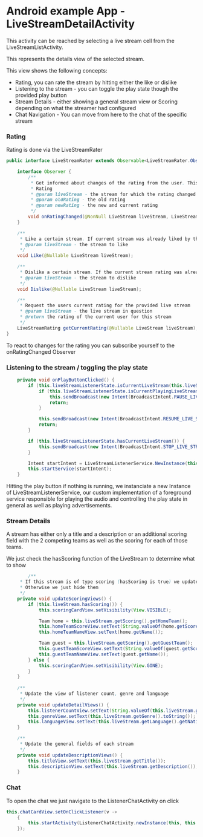 # Android example App - LiveStreamDetailActivity

This activity can be reached by selecting a live stream cell from the LiveStreamListActivity.

This represents the details view of the selected stream.

This view shows the following concepts:

- Rating, you can rate the stream by hitting either the like or dislike
- Listening to the stream - you can toggle the play state though the provided play button
- Stream Details - either showing a general stream view or Scoring depending on what the streamer had configured
- Chat Navigation - You can move from here to the chat of the specific stream



### Rating

Rating is done via the LiveStreamRater

```java
public interface LiveStreamRater extends Observable<LiveStreamRater.Observer> {

    interface Observer {
        /**
         * Get informed about changes of the rating from the user. This is called after a user changed the
         * Rating
         * @param liveStream - the stream for which the rating changed
         * @param oldRating - the old rating
         * @param newRating - the new and current rating
         */
        void onRatingChanged(@NonNull LiveStream liveStream, LiveStreamRating oldRating, LiveStreamRating newRating);
    }

    /**
     * Like a certain stream. If current stream was already liked by the user, reset the rating to neutral
     * @param liveStream - the stream to like
     */
    void Like(@Nullable LiveStream liveStream);

    /**
     * Dislike a certain stream. If the current stream rating was already dislike the rating is reset to neutral
     * @param liveStream - the stream to dislike
     */
    void Dislike(@Nullable LiveStream liveStream);

    /**
     * Request the users current rating for the provided live stream
     * @param liveStream - the live stream in question
     * @return the rating of the current user for this stream
     */
    LiveStreamRating getCurrentRating(@Nullable LiveStream liveStream);
}
```



To react to changes for the rating you can subscribe yourself to the onRatingChanged Observer



### Listening to the stream / toggling the play state

```java
    private void onPlayButtonClicked() {
        if (this.liveStreamListenerState.isCurrentLiveStream(this.liveStream)) {
            if (this.liveStreamListenerState.isCurrentPlayingLiveStream(this.liveStream)) {
                this.sendBroadcast(new Intent(BroadcastIntent.PAUSE_LIVE_STREAM));
                return;
            }

            this.sendBroadcast(new Intent(BroadcastIntent.RESUME_LIVE_STREAM));
            return;
        }

        if (this.liveStreamListenerState.hasCurrentLiveStream()) {
            this.sendBroadcast(new Intent(BroadcastIntent.STOP_LIVE_STREAM));
        }

        Intent startIntent = LiveStreamListenerService.NewInstance(this, this.liveStream);
        this.startService(startIntent);
    }
```

Hitting the play button if nothing is running, we instanciate a new Instance of LiveStreamListenerService, our custom implementation of a foreground service responsible for playing the audio and controlling the play state in general as well as playing advertisements.



### Stream Details

A stream has either only a title and a description or an additional scoring field with the 2 competing teams as well as the scoring for each of those teams.

We just check the hasScoring function of the LiveStream to determine what to show



```java
        /**
     * If this stream is of type scoring (hasScoring is true) we update the scoring visuals
     * Otherwise we just hide them
     */
    private void updateScoringViews() {
        if (this.liveStream.hasScoring()) {
            this.scoringCardView.setVisibility(View.VISIBLE);

            Team home = this.liveStream.getScoring().getHomeTeam();
            this.homeTeamScoreView.setText(String.valueOf(home.getScore()));
            this.homeTeamNameView.setText(home.getName());

            Team guest = this.liveStream.getScoring().getGuestTeam();
            this.guestTeamScoreView.setText(String.valueOf(guest.getScore()));
            this.guestTeamNameView.setText(guest.getName());
        } else {
            this.scoringCardView.setVisibility(View.GONE);
        }
    }
    
    /**
     * Update the view of listener count, genre and language
     */
    private void updateDetailViews() {
        this.listenerCountView.setText(String.valueOf(this.liveStream.getListenerCount()));
        this.genreView.setText(this.liveStream.getGenre().toString());
        this.languageView.setText(this.liveStream.getLanguage().getNativeLanguage());
    }

    /**
     * Update the general fields of each stream
     */
    private void updateDescriptionViews() {
        this.titleView.setText(this.liveStream.getTitle());
        this.descriptionView.setText(this.liveStream.getDescription());
    }
```

### Chat

To open the chat we just navigate to the ListenerChatActivity on click

```java
this.chatCardView.setOnClickListener(v -> 
	{
		this.startActivity(ListenerChatActivity.newInstance(this, this.liveStream));
	});
```

